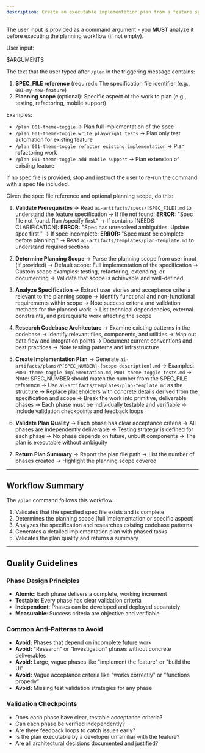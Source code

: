 ```yaml
---
description: Create an executable implementation plan from a feature specification with phased tasks and technical research.
---
```


The user input is provided as a command argument - you **MUST** analyze it before executing the planning workflow (if not empty).

User input:

$ARGUMENTS

The text that the user typed after `/plan` in the triggering message contains:

1. **SPEC_FILE reference** (required): The specification file identifier (e.g., `001-my-new-feature`)
2. **Planning scope** (optional): Specific aspect of the work to plan (e.g., testing, refactoring, mobile support)

Examples:

- `/plan 001-theme-toggle` → Plan full implementation of the spec
- `/plan 001-theme-toggle write playwright tests` → Plan only test automation for existing feature
- `/plan 001-theme-toggle refactor existing implementation` → Plan refactoring work
- `/plan 001-theme-toggle add mobile support` → Plan extension of existing feature

If no spec file is provided, stop and instruct the user to re-run the command with a spec file included.

Given the spec file reference and optional planning scope, do this:

1. **Validate Prerequisites**
   → Read `ai-artifacts/specs/[SPEC_FILE].md` to understand the feature specification
   → If file not found: **ERROR:** "Spec file not found. Run /specify first."
   → If contains [NEEDS CLARIFICATION]: **ERROR:** "Spec has unresolved ambiguities. Update spec first."
   → If spec incomplete: **ERROR:** "Spec must be complete before planning."
   → Read `ai-artifacts/templates/plan-template.md` to understand required sections

2. **Determine Planning Scope**
   → Parse the planning scope from user input (if provided)
   → Default scope: Full implementation of the specification
   → Custom scope examples: testing, refactoring, extending, or documenting
   → Validate that scope is achievable and well-defined

3. **Analyze Specification**
   → Extract user stories and acceptance criteria relevant to the planning scope
   → Identify functional and non-functional requirements within scope
   → Note success criteria and validation methods for the planned work
   → List technical dependencies, external constraints, and prerequisite work affecting the scope

4. **Research Codebase Architecture**
   → Examine existing patterns in the codebase
   → Identify relevant files, components, and utilities
   → Map out data flow and integration points
   → Document current conventions and best practices
   → Note testing patterns and infrastructure

5. **Create Implementation Plan**
   → Generate `ai-artifacts/plans/P[SPEC_NUMBER]-[scope-description].md`
   → Examples: `P001-theme-toggle-implementation.md`, `P001-theme-toggle-tests.md`
   → Note: SPEC_NUMBER should match the number from the SPEC_FILE reference
   → Use `ai-artifacts/templates/plan-template.md` as the structure
   → Replace placeholders with concrete details derived from the specification and scope
   → Break the work into primitive, deliverable phases
   → Each phase must be individually testable and verifiable
   → Include validation checkpoints and feedback loops

6. **Validate Plan Quality**
   → Each phase has clear acceptance criteria
   → All phases are independently deliverable
   → Testing strategy is defined for each phase
   → No phase depends on future, unbuilt components
   → The plan is executable without ambiguity

7. **Return Plan Summary**
   → Report the plan file path
   → List the number of phases created
   → Highlight the planning scope covered

---

## Workflow Summary

The `/plan` command follows this workflow:

1. Validates that the specified spec file exists and is complete
2. Determines the planning scope (full implementation or specific aspect)
3. Analyzes the specification and researches existing codebase patterns
4. Generates a detailed implementation plan with phased tasks
5. Validates the plan quality and returns a summary

---

## Quality Guidelines

### Phase Design Principles

- **Atomic**: Each phase delivers a complete, working increment
- **Testable**: Every phase has clear validation criteria
- **Independent**: Phases can be developed and deployed separately
- **Measurable**: Success criteria are objective and verifiable

### Common Anti-Patterns to Avoid

- **Avoid:** Phases that depend on incomplete future work
- **Avoid:** "Research" or "Investigation" phases without concrete deliverables
- **Avoid:** Large, vague phases like "implement the feature" or "build the UI"
- **Avoid:** Vague acceptance criteria like "works correctly" or "functions properly"
- **Avoid:** Missing test validation strategies for any phase

### Validation Checkpoints

- Does each phase have clear, testable acceptance criteria?
- Can each phase be verified independently?
- Are there feedback loops to catch issues early?
- Is the plan executable by a developer unfamiliar with the feature?
- Are all architectural decisions documented and justified?
